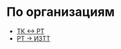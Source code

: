 # По организациям

* [ТК <-> РТ](tk-less-than-greater-than-rt/)
* [РТ -> ИЗТТ](rt-greater-than-iztt/)
